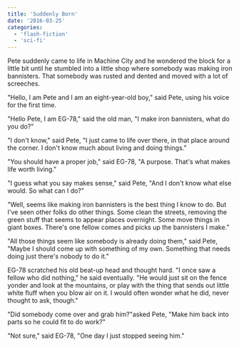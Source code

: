 ```yaml
---
title: 'Suddenly Born'
date: '2016-03-25'
categories:
  - 'flash-fiction'
  - 'sci-fi'
---
```


Pete suddenly came to life in Machine City and he wondered the block for a
little bit until he stumbled into a little shop where somebody was making iron
bannisters. That somebody was rusted and dented and moved with a lot of
screeches.

<!-- truncate -->

"Hello, I am Pete and I am an eight-year-old boy," said Pete, using his voice
for the first time.

"Hello Pete, I am EG-78," said the old man, "I make iron bannisters, what do you
do?"

"I don't know," said Pete, "I just came to life over there, in that place around
the corner. I don't know much about living and doing things."

"You should have a proper job," said EG-78, "A purpose. That's what makes life
worth living."

"I guess what you say makes sense," said Pete, "And I don't know what else
would. So what can I do?"

"Well, seems like making iron bannisters is the best thing I know to do. But
I've seen other folks do other things. Some clean the streets, removing the
green stuff that seems to appear places overnight. Some move things in giant
boxes. There's one fellow comes and picks up the bannisters I make."

"All those things seem like somebody is already doing them," said Pete, "Maybe I
should come up with something of my own. Something that needs doing just there's
nobody to do it."

EG-78 scratched his old beat-up head and thought hard. "I once saw a fellow who
did nothing," he said eventually. "He would just sit on the fence yonder and
look at the mountains, or play with the thing that sends out little white fluff
when you blow air on it. I would often wonder what he did, never thought to ask,
though."

"Did somebody come over and grab him?"asked Pete, "Make him back into parts so
he could fit to do work?"

"Not sure," said EG-78, "One day I just stopped seeing him."
